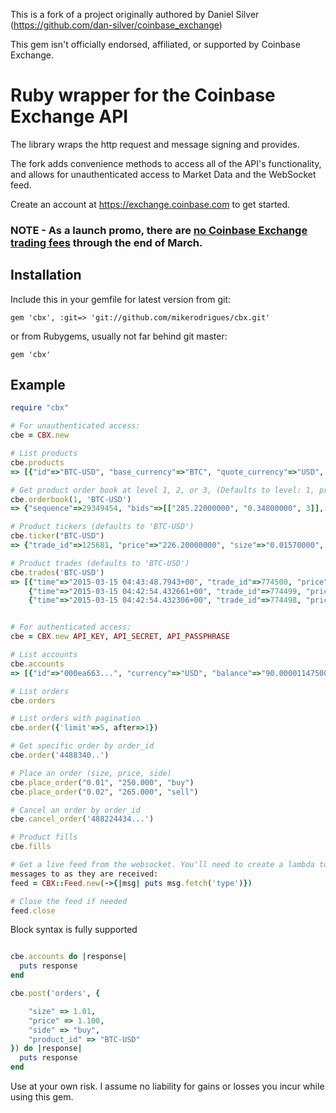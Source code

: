 This is a fork of a project originally authored by Daniel Silver
(https://github.com/dan-silver/coinbase_exchange)

This gem isn't officially endorsed, affiliated, or supported by Coinbase
Exchange.

# Ruby wrapper for the Coinbase Exchange API

The library wraps the http request and message signing and provides.

The fork adds convenience methods to access all of the API's functionality, and
allows for unauthenticated access to Market Data and the WebSocket feed.

Create an account at https://exchange.coinbase.com to get started.

### NOTE - As a launch promo, there are [no Coinbase Exchange trading fees](http://blog.coinbase.com/post/109202118547/coinbase-launches-first-regulated-bitcoin-exchange) through the end of March.

## Installation

Include this in your gemfile for latest version from git:

```gem 'cbx', :git=> 'git://github.com/mikerodrigues/cbx.git'```

or from Rubygems, usually not far behind git master:

```gem 'cbx'```
   

## Example
```ruby
require "cbx"

# For unauthenticated access:
cbe = CBX.new

# List products
cbe.products
=> [{"id"=>"BTC-USD", "base_currency"=>"BTC", "quote_currency"=>"USD", "base_min_size"=>0.01, "base_max_size"=>10000, "quote_increment"=>0.01, "display_name"=>"BTC/USD"}]

# Get product order book at level 1, 2, or 3, (Defaults to level: 1, product_id "BTC-USD")
cbe.orderbook(1, 'BTC-USD')
=> {"sequence"=>29349454, "bids"=>[["285.22000000", "0.34800000", 3]], "asks"=>[["285.33000000", "0.28930000", 4]]}

# Product tickers (defaults to 'BTC-USD')
cbe.ticker("BTC-USD")
=> {"trade_id"=>125681, "price"=>"226.20000000", "size"=>"0.01570000", "time"=>"2015-02-08T04:46:17.352746Z"}

# Product trades (defaults to 'BTC-USD')
cbe.trades('BTC-USD')
=> [{"time"=>"2015-03-15 04:43:48.7943+00", "trade_id"=>774500, "price"=>"285.44000000", "size"=>"0.01000000", "side"=>"sell"}, 
    {"time"=>"2015-03-15 04:42:54.432661+00", "trade_id"=>774499, "price"=>"285.47000000", "size"=>"0.05340000", "side"=>"sell"},
    {"time"=>"2015-03-15 04:42:54.432306+00", "trade_id"=>774498, "price"=>"285.45000000", "size"=>"0.09100000", "side"=>"sell"}]


# For authenticated access:
cbe = CBX.new API_KEY, API_SECRET, API_PASSPHRASE

# List accounts
cbe.accounts
=> [{"id"=>"000ea663...", "currency"=>"USD", "balance"=>"90.0000114750000000", "hold"=>"0.0000000000000000", "available"=>"0.9000114750000000", "profile_id"=>"4409df27..."}, {"id"=>"8bfe", "currency"=>"BTC", "balance"=>"9.4426882700000000", "hold"=>"0.0000000000000000", "available"=>"5.4426882700000000", "profile_id"=>"a8f2d8..."}] 

# List orders
cbe.orders

# List orders with pagination
cbe.order({'limit'=>5, after=>1})

# Get specific order by order_id
cbe.order('4488340..')

# Place an order (size, price, side)
cbe.place_order("0.01", "250.000", "buy")
cbe.place_order("0.02", "265.000", "sell")

# Cancel an order by order_id
cbe.cancel_order('488224434...')

# Product fills
cbe.fills

# Get a live feed from the websocket. You'll need to create a lambda to pass
messages to as they are received:
feed = CBX::Feed.new(->{|msg| puts msg.fetch('type')})

# Close the feed if needed
feed.close


```

Block syntax is fully supported

```ruby

cbe.accounts do |response|
  puts response
end

cbe.post('orders', {

    "size" => 1.01,
    "price" => 1.100,
    "side" => "buy",
    "product_id" => "BTC-USD"
}) do |response|
  puts response
end

```

Use at your own risk. I assume no liability for gains or losses you incur while using this gem.
